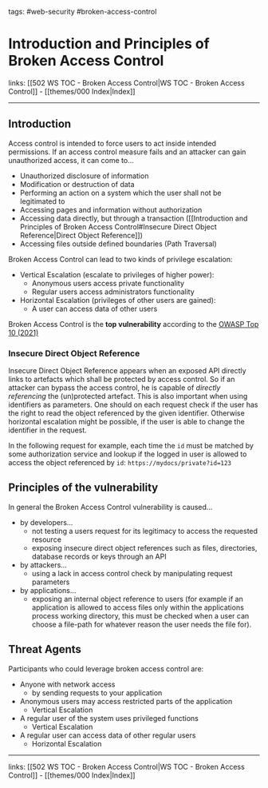 tags: #web-security #broken-access-control

# Introduction and Principles of Broken Access Control

links: [[502 WS TOC - Broken Access Control|WS TOC - Broken Access Control]] - [[themes/000 Index|Index]]

---
## Introduction 

Access control is intended to force users to act inside intended permissions. If an access control measure fails and an attacker can gain unauthorized access, it can come to...

- Unauthorized disclosure of information
- Modification or destruction of data
- Performing an action on a system which the user shall not be legitimated to
- Accessing pages and information without authorization
- Accessing data directly, but through a transaction ([[Introduction and Principles of Broken Access Control#Insecure Direct Object Reference|Direct Object Reference]])
- Accessing files outside defined boundaries (Path Traversal)

Broken Access Control can lead to two kinds of privilege escalation:

- Vertical Escalation (escalate to privileges of higher power):
	- Anonymous users access private functionality
	- Regular users access administrators functionality
- Horizontal Escalation (privileges of other users are gained):
	- A user can access data of other users

Broken Access Control is the **top vulnerability** according to the [OWASP Top 10 (2021)](https://owasp.org/www-project-top-ten/)
### Insecure Direct Object Reference

Insecure Direct Object Reference appears when an exposed API directly links to artefacts which shall be protected by access control. So if an attacker can bypass the access control, he is capable of *directly referencing* the (un)protected artefact. This is also important when using identifiers as parameters. One should on each request check if the user has the right to read the object referenced by the given identifier. Otherwise horizontal escalation might be possible, if the user is able to change the identifier in the request.

In the following request for example, each time the `id` must be matched by some authorization service and lookup if the logged in user is allowed to access the object referenced by `id`: `https://mydocs/private?id=123`

## Principles of the vulnerability

In general the Broken Access Control vulnerability is caused...

- by developers...
	- not testing a users request for its legitimacy to access the requested resource
	- exposing insecure direct object references such as files, directories, database records or keys through an API
- by attackers...
	- using a lack in access control check by manipulating request parameters
- by applications...
	- exposing an internal object reference to users (for example if an application is allowed to access files only within the applications process working directory, this must be checked when a user can choose a file-path for whatever reason the user needs the file for).

## Threat Agents

Participants who could leverage broken access control are: 

- Anyone with network access
	- by sending requests to your application
- Anonymous users may access restricted parts of the application
	- Vertical Escalation
- A regular user of the system uses privileged functions
	- Vertical Escalation
- A regular user can access data of other regular users
	- Horizontal Escalation


---
links: [[502 WS TOC - Broken Access Control|WS TOC - Broken Access Control]] - [[themes/000 Index|Index]]